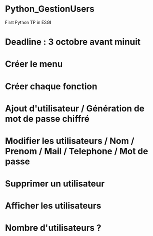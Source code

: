 # Python_GestionUsers
First Python TP in ESGI

# Deadline : 3 octobre avant minuit 

# Créer le menu 

# Créer chaque fonction 
# Ajout d'utilisateur / Génération de mot de passe chiffré  
# Modifier les utilisateurs / Nom / Prenom / Mail / Telephone / Mot de passe 
# Supprimer un utilisateur
# Afficher les utilisateurs
# Nombre d'utilisateurs ?  